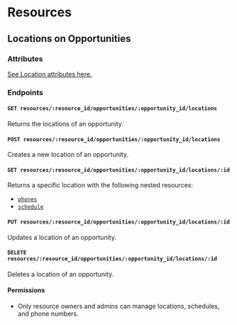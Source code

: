 # Resources

## Locations on Opportunities

### Attributes

[See Location attributes here.](/docs/resources/providers/locations.md)

### Endpoints

#### `GET resources/:resource_id/opportunities/:opportunity_id/locations`

Returns the locations of an opportunity.

#### `POST resources/:resource_id/opportunities/:opportunity_id/locations`

Creates a new location of an opportunity.

#### `GET resources/:resource_id/opportunities/:opportunity_id/locations/:id`

Returns a specific location with the following nested resources:

- [`phones`](locations/phones.md)
- [`schedule`](locations/schedule.md)

#### `PUT resources/:resource_id/opportunities/:opportunity_id/locations/:id`

Updates a location of an opportunity.

#### `DELETE resources/:resource_id/opportunities/:opportunity_id/locations/:id`

Deletes a location of an opportunity.

#### Permissions

* Only resource owners and admins can manage locations, schedules, and phone numbers.
